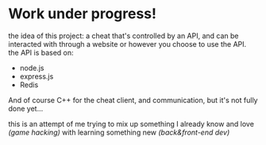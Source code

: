# Work under progress!
the idea of this project: a cheat that's controlled by an API, and can be interacted with through a website or however you choose to use the API. </br>
the API is based on: </br>
* node.js
* express.js
* Redis </br>
<p>And of course C++ for the cheat client, and communication, but it's not fully done yet...</p>
this is an attempt of me trying to mix up something I already know and love <em>(game hacking)</em> with learning something new <em>(back&front-end dev)</em>
